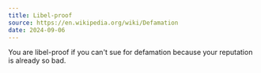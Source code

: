 ```yaml
---
title: Libel-proof
source: https://en.wikipedia.org/wiki/Defamation
date: 2024-09-06
---
```


You are libel-proof if you can't sue for defamation because your reputation is already so bad.

